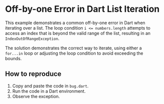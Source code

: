 # Off-by-one Error in Dart List Iteration

This example demonstrates a common off-by-one error in Dart when iterating over a list.  The loop condition `i <= numbers.length` attempts to access an index that is beyond the valid range of the list, resulting in an `IndexOutOfRangeException`. 

The solution demonstrates the correct way to iterate, using either a `for...in` loop or adjusting the loop condition to avoid exceeding the bounds.

## How to reproduce
1. Copy and paste the code in `bug.dart`.
2. Run the code in a Dart environment.
3. Observe the exception.